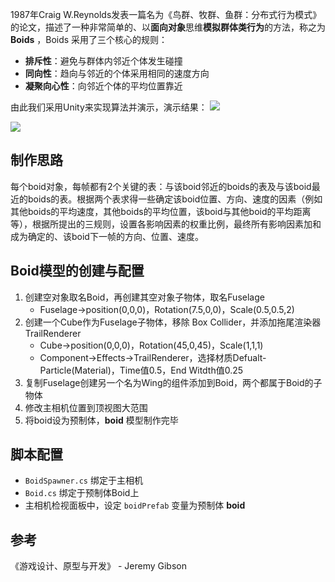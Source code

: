 1987年Craig W.Reynolds发表一篇名为《鸟群、牧群、鱼群：分布式行为模式》的论文，描述了一种非常简单的、以**面向对象**思维**模拟群体类行为**的方法，称之为 **Boids** ，Boids 采用了三个核心的规则：
- **排斥性**：避免与群体内邻近个体发生碰撞
- **同向性**：趋向与邻近的个体采用相同的速度方向
- **凝聚向心性**：向邻近个体的平均位置靠近

由此我们采用Unity来实现算法并演示，演示结果：
![](https://img2018.cnblogs.com/blog/1688704/201906/1688704-20190604200829027-1225145671.gif)

![](https://img2018.cnblogs.com/blog/1688704/201906/1688704-20190604200858310-1613840651.gif)


## 制作思路

每个boid对象，每帧都有2个关键的表：与该boid邻近的boids的表及与该boid最近的boids的表。根据两个表求得一些确定该boid位置、方向、速度的因素（例如其他boids的平均速度，其他boids的平均位置，该boid与其他boid的平均距离等），根据所提出的三规则，设置各影响因素的权重比例，最终所有影响因素加和成为确定的、该boid下一帧的方向、位置、速度。

## Boid模型的创建与配置

1. 创建空对象取名Boid，再创建其空对象子物体，取名Fuselage
	- Fuselage->position(0,0,0)，Rotation(7.5,0,0)，Scale(0.5,0.5,2)
2. 创建一个Cube作为Fuselage子物体，移除 Box Collider，并添加拖尾渲染器 TrailRenderer
	- Cube->position(0,0,0)，Rotation(45,0,45)，Scale(1,1,1)
	- Component->Effects->TrailRenderer，选择材质Defualt-Particle(Material)，Time值0.5，End Witdth值0.25
3. 复制Fuselage创建另一个名为Wing的组件添加到Boid，两个都属于Boid的子物体
4. 修改主相机位置到顶视图大范围
5. 将boid设为预制体，**boid** 模型制作完毕

## 脚本配置

- `BoidSpawner.cs` 绑定于主相机
- `Boid.cs` 绑定于预制体Boid上
- 主相机检视面板中，设定 `boidPrefab` 变量为预制体 **boid**

## 参考

《游戏设计、原型与开发》 - Jeremy Gibson